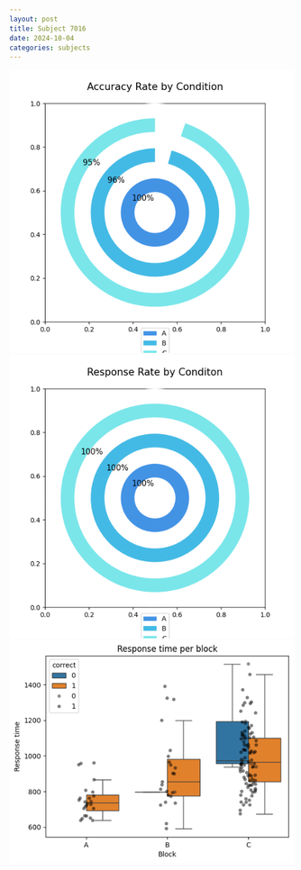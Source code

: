 ```yaml
---
layout: post
title: Subject 7016
date: 2024-10-04
categories: subjects
---
```


![](data/7016/run-3/7016_accuracy_rate.png)
![](data/7016/run-3/7016_response_rate.png)
![](data/7016/run-3/7016_rt.png)
